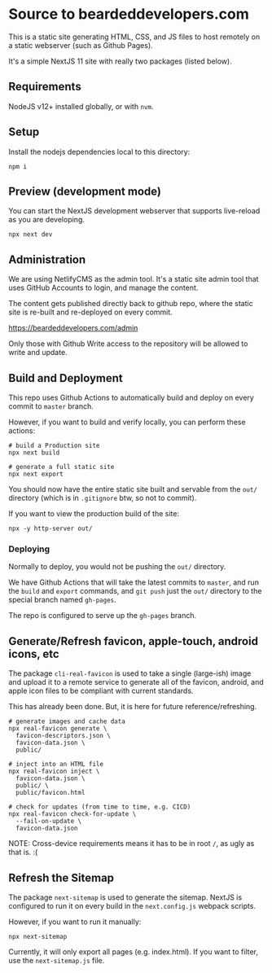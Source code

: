 # Source to beardeddevelopers.com

This is a static site generating HTML, CSS, and JS files to host remotely on a static webserver (such as Github Pages).

It's a simple NextJS 11 site with really two packages (listed below).

## Requirements

NodeJS v12+ installed globally, or with `nvm`.

## Setup

Install the nodejs dependencies local to this directory:

    npm i

## Preview (development mode)

You can start the NextJS development webserver that supports live-reload as you are developing.

    npx next dev

## Administration

We are using NetlifyCMS as the admin tool. It's a static site admin tool that uses GitHub Accounts to login, and manage the content.

The content gets published directly back to github repo, where the static site is re-built and re-deployed on every commit.

<https://beardeddevelopers.com/admin>

Only those with Github Write access to the repository will be allowed to write and update.

## Build and Deployment

This repo uses Github Actions to automatically build and deploy on every commit to `master` branch.

However, if you want to build and verify locally, you can perform these actions:

    # build a Production site
    npx next build

    # generate a full static site
    npx next export

You should now have the entire static site built and servable from the `out/` directory (which is in `.gitignore` btw, so not to commit).

If you want to view the production build of the site:

    npx -y http-server out/

### Deploying

Normally to deploy, you would not be pushing the `out/` directory.

We have Github Actions that will take the latest commits to `master`, and run the `build` and `export` commands, and `git push` just the `out/` directory to the special branch named `gh-pages`.

The repo is configured to serve up the `gh-pages` branch.

## Generate/Refresh favicon, apple-touch, android icons, etc

The package `cli-real-favicon` is used to take a single (large-ish) image and upload it to a remote service to generate all of the favicon, android, and apple icon files to be compliant with current standards.

This has already been done. But, it is here for future reference/refreshing.

    # generate images and cache data
    npx real-favicon generate \
      favicon-descriptors.json \
      favicon-data.json \
      public/

    # inject into an HTML file
    npx real-favicon inject \
      favicon-data.json \
      public/ \
      public/favicon.html

    # check for updates (from time to time, e.g. CICD)
    npx real-favicon check-for-update \
      --fail-on-update \
      favicon-data.json

NOTE: Cross-device requirements means it has to be in root `/`, as ugly as that is. :(

## Refresh the Sitemap

The package `next-sitemap` is used to generate the sitemap. NextJS is configured to run it on every build in the `next.config.js` webpack scripts.

However, if you want to run it manually:

    npx next-sitemap

Currently, it will only export all pages (e.g. index.html). If you want to filter, use the `next-sitemap.js` file.
